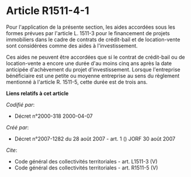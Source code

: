 # Article R1511-4-1

Pour l'application de la présente section, les aides accordées sous les formes prévues par l'article L. 1511-3 pour le
financement de projets immobiliers dans le cadre de contrats de crédit-bail et de location-vente sont considérées comme des
aides à l'investissement. 

Ces aides ne peuvent être accordées que si le contrat de crédit-bail ou de location-vente a encore une durée d'au moins cinq
ans après la date anticipée d'achèvement du projet d'investissement. Lorsque l'entreprise bénéficiaire est une petite ou
moyenne entreprise au sens du règlement mentionné à l'article R. 1511-5, cette durée est de trois ans.

**Liens relatifs à cet article**

_Codifié par_:

  - Décret n°2000-318 2000-04-07

_Créé par_:

  - Décret n°2007-1282 du 28 août 2007 - art. 1 () JORF 30 août 2007

_Cite_:

  - Code général des collectivités territoriales - art. L1511-3 (V)
  - Code général des collectivités territoriales - art. R1511-5 (V)
